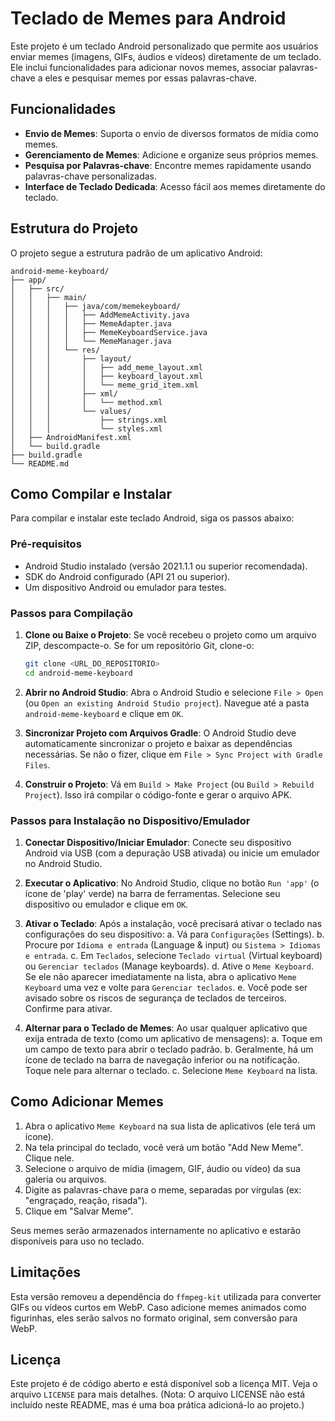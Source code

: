 # Teclado de Memes para Android

Este projeto é um teclado Android personalizado que permite aos usuários enviar memes (imagens, GIFs, áudios e vídeos) diretamente de um teclado. Ele inclui funcionalidades para adicionar novos memes, associar palavras-chave a eles e pesquisar memes por essas palavras-chave.

## Funcionalidades

- **Envio de Memes**: Suporta o envio de diversos formatos de mídia como memes.
- **Gerenciamento de Memes**: Adicione e organize seus próprios memes.
- **Pesquisa por Palavras-chave**: Encontre memes rapidamente usando palavras-chave personalizadas.
- **Interface de Teclado Dedicada**: Acesso fácil aos memes diretamente do teclado.

## Estrutura do Projeto

O projeto segue a estrutura padrão de um aplicativo Android:

```
android-meme-keyboard/
├── app/
│   ├── src/
│   │   ├── main/
│   │   │   ├── java/com/memekeyboard/
│   │   │   │   ├── AddMemeActivity.java
│   │   │   │   ├── MemeAdapter.java
│   │   │   │   ├── MemeKeyboardService.java
│   │   │   │   └── MemeManager.java
│   │   │   └── res/
│   │   │       ├── layout/
│   │   │       │   ├── add_meme_layout.xml
│   │   │       │   ├── keyboard_layout.xml
│   │   │       │   └── meme_grid_item.xml
│   │   │       ├── xml/
│   │   │       │   └── method.xml
│   │   │       └── values/
│   │   │           ├── strings.xml
│   │   │           └── styles.xml
│   ├── AndroidManifest.xml
│   └── build.gradle
├── build.gradle
└── README.md
```

## Como Compilar e Instalar

Para compilar e instalar este teclado Android, siga os passos abaixo:

### Pré-requisitos

- Android Studio instalado (versão 2021.1.1 ou superior recomendada).
- SDK do Android configurado (API 21 ou superior).
- Um dispositivo Android ou emulador para testes.

### Passos para Compilação

1.  **Clone ou Baixe o Projeto**: Se você recebeu o projeto como um arquivo ZIP, descompacte-o. Se for um repositório Git, clone-o:
    ```bash
    git clone <URL_DO_REPOSITORIO>
    cd android-meme-keyboard
    ```

2.  **Abrir no Android Studio**: Abra o Android Studio e selecione `File > Open` (ou `Open an existing Android Studio project`). Navegue até a pasta `android-meme-keyboard` e clique em `OK`.

3.  **Sincronizar Projeto com Arquivos Gradle**: O Android Studio deve automaticamente sincronizar o projeto e baixar as dependências necessárias. Se não o fizer, clique em `File > Sync Project with Gradle Files`.

4.  **Construir o Projeto**: Vá em `Build > Make Project` (ou `Build > Rebuild Project`). Isso irá compilar o código-fonte e gerar o arquivo APK.

### Passos para Instalação no Dispositivo/Emulador

1.  **Conectar Dispositivo/Iniciar Emulador**: Conecte seu dispositivo Android via USB (com a depuração USB ativada) ou inicie um emulador no Android Studio.

2.  **Executar o Aplicativo**: No Android Studio, clique no botão `Run 'app'` (o ícone de 'play' verde) na barra de ferramentas. Selecione seu dispositivo ou emulador e clique em `OK`.

3.  **Ativar o Teclado**: Após a instalação, você precisará ativar o teclado nas configurações do seu dispositivo:
    a.  Vá para `Configurações` (Settings).
    b.  Procure por `Idioma e entrada` (Language & input) ou `Sistema > Idiomas e entrada`.
    c.  Em `Teclados`, selecione `Teclado virtual` (Virtual keyboard) ou `Gerenciar teclados` (Manage keyboards).
    d.  Ative o `Meme Keyboard`.
        Se ele não aparecer imediatamente na lista, abra o aplicativo `Meme Keyboard` uma vez e volte para `Gerenciar teclados`.
    e.  Você pode ser avisado sobre os riscos de segurança de teclados de terceiros. Confirme para ativar.

4.  **Alternar para o Teclado de Memes**: Ao usar qualquer aplicativo que exija entrada de texto (como um aplicativo de mensagens):
    a.  Toque em um campo de texto para abrir o teclado padrão.
    b.  Geralmente, há um ícone de teclado na barra de navegação inferior ou na notificação. Toque nele para alternar o teclado.
    c.  Selecione `Meme Keyboard` na lista.

## Como Adicionar Memes

1.  Abra o aplicativo `Meme Keyboard` na sua lista de aplicativos (ele terá um ícone).
2.  Na tela principal do teclado, você verá um botão "Add New Meme". Clique nele.
3.  Selecione o arquivo de mídia (imagem, GIF, áudio ou vídeo) da sua galeria ou arquivos.
4.  Digite as palavras-chave para o meme, separadas por vírgulas (ex: "engraçado, reação, risada").
5.  Clique em "Salvar Meme".

Seus memes serão armazenados internamente no aplicativo e estarão disponíveis para uso no teclado.

## Limitações

Esta versão removeu a dependência do `ffmpeg-kit` utilizada para converter GIFs ou vídeos curtos em WebP. Caso adicione memes animados como figurinhas, eles serão salvos no formato original, sem conversão para WebP.

## Licença

Este projeto é de código aberto e está disponível sob a licença MIT. Veja o arquivo `LICENSE` para mais detalhes. (Nota: O arquivo LICENSE não está incluído neste README, mas é uma boa prática adicioná-lo ao projeto.)


